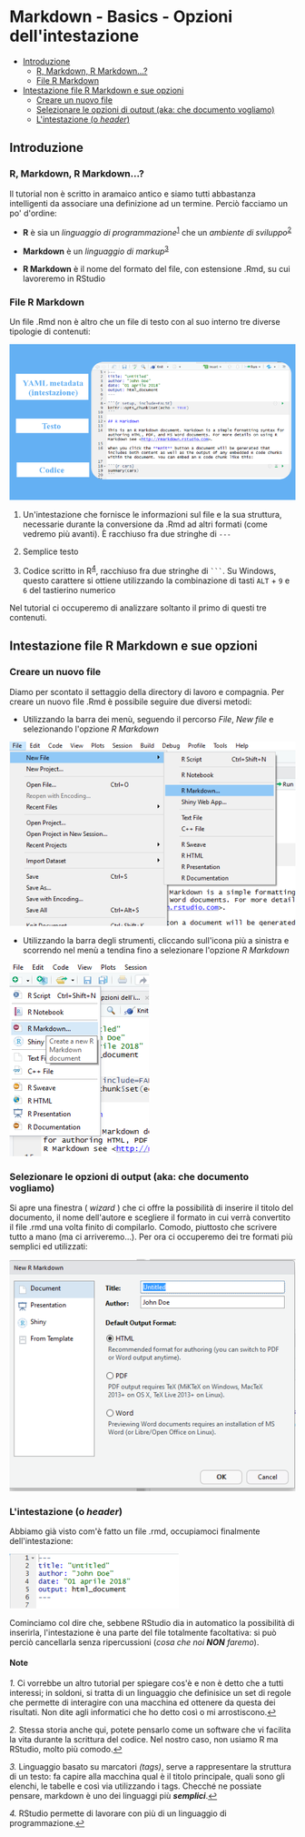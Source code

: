 Markdown - Basics - Opzioni dell'intestazione
================

-   [Introduzione](#introduzione)
    -   [R, Markdown, R Markdown...?](#r-markdown-r-markdown...)
    -   [File R Markdown](#file-r-markdown)
-   [Intestazione file R Markdown e sue opzioni](#intestazione-file-r-markdown-e-sue-opzioni)
    -   [Creare un nuovo file](#creare-un-nuovo-file)
    -   [Selezionare le opzioni di output (aka: che documento vogliamo)](#selezionare-le-opzioni-di-output-aka-che-documento-vogliamo)
    -   [L'intestazione (o *header*)](#lintestazione-o-header)

Introduzione
------------

### R, Markdown, R Markdown...?

Il tutorial non è scritto in aramaico antico e siamo tutti abbastanza intelligenti da associare una definizione ad un termine. Perciò facciamo un po' d'ordine:

-   **R** è sia un *linguaggio di programmazione*<sup id="a1">[1](#f1)</sup> che un *ambiente di sviluppo*<sup id="a2">[2](#f2)</sup>

-   **Markdown** è un *linguaggio di markup*<sup id="a3">[3](#f3)</sup>

-   **R Markdown** è il nome del formato del file, con estensione .Rmd, su cui lavoreremo in RStudio

### File R Markdown

Un file .Rmd non è altro che un file di testo con al suo interno tre diverse tipologie di contenuti:

![Struttura\_file\_rmd](Screenshots/Struttura_file_rmd.png)

1.  Un'intestazione che fornisce le informazioni sul file e la sua struttura, necessarie durante la conversione da .Rmd ad altri formati (come vedremo più avanti). È racchiuso fra due stringhe di `---`

2.  Semplice testo

3.  Codice scritto in R<sup id="a4">[4](#f4)</sup>, racchiuso fra due stringhe di ```` ``` ````. Su Windows, questo carattere si ottiene utilizzando la combinazione di tasti `ALT` + `9` e `6` del tastierino numerico

Nel tutorial ci occuperemo di analizzare soltanto il primo di questi tre contenuti.

Intestazione file R Markdown e sue opzioni
------------------------------------------

### Creare un nuovo file

Diamo per scontato il settaggio della directory di lavoro e compagnia. Per creare un nuovo file .Rmd è possibile seguire due diversi metodi:

-   Utilizzando la barra dei menù, seguendo il percorso *File*, *New file* e selezionando l'opzione *R Markdown*

![New\_file2](Screenshots/New_file2.png)

-   Utilizzando la barra degli strumenti, cliccando sull'icona più a sinistra e scorrendo nel menù a tendina fino a selezionare l'opzione *R Markdown*

![New\_file](Screenshots/New_file.png)

### Selezionare le opzioni di output (aka: che documento vogliamo)

Si apre una finestra ( *wizard* ) che ci offre la possibilità di inserire il titolo del documento, il nome dell'autore e scegliere il formato in cui verrà convertito il file .rmd una volta finito di compilarlo. Comodo, piuttosto che scrivere tutto a mano (ma ci arriveremo...). Per ora ci occuperemo dei tre formati più semplici ed utilizzati:

![Output\_options](Screenshots/Output_options.png)

### L'intestazione (o *header*)

Abbiamo già visto com'è fatto un file .rmd, occupiamoci finalmente dell'intestazione:

![header](Screenshots/header.png)

Cominciamo col dire che, sebbene RStudio dia in automatico la possibilità di inserirla, l'intestazione è una parte del file totalmente facoltativa: si può perciò cancellarla senza ripercussioni (*cosa che noi **NON** faremo*).

#### Note

<i id="f1">1.</i> Ci vorrebbe un altro tutorial per spiegare cos'è e non è detto che a tutti interessi; in soldoni, si tratta di un linguaggio che definisice un set di regole che permette di interagire con una macchina ed ottenere da questa dei risultati. Non dite agli informatici che ho detto così o mi arrostiscono.[↩](#a1)

<i id="f2">2.</i> Stessa storia anche qui, potete pensarlo come un software che vi facilita la vita durante la scrittura del codice. Nel nostro caso, non usiamo R ma RStudio, molto più comodo.[↩](#a2)

<i id="f3">3.</i> Linguaggio basato su marcatori *(tags)*, serve a rappresentare la struttura di un testo: fa capire alla macchina qual è il titolo principale, quali sono gli elenchi, le tabelle e così via utilizzando i tags. Checché ne possiate pensare, markdown è uno dei linguaggi più ***semplici***.[↩](#a3)

<i id="f4">4.</i> RStudio permette di lavorare con più di un linguaggio di programmazione.[↩](#a4)

